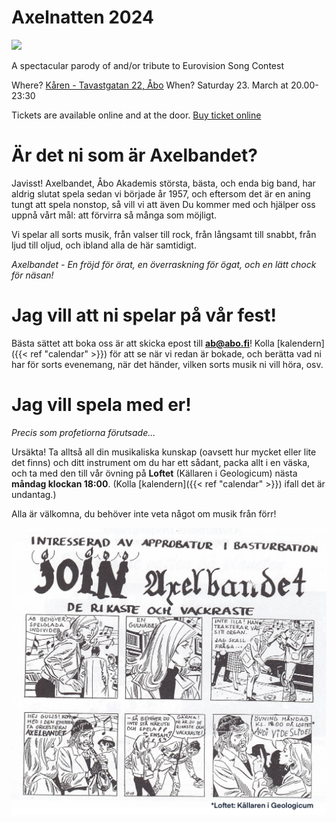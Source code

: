 # Axelnatten 2024

<img src="/axelbandet2024poster.webp" />

A spectacular parody of and/or tribute to Eurovision Song Contest

Where? <a href="https://maps.app.goo.gl/Xbc4jg1jxcP1AW5q9">Kåren - Tavastgatan 22, Åbo</a>
When? Saturday 23. March at 20.00-23:30

Tickets are available online and at the door. <a href="https://fienta.com/axelnatten-2024-axelvision-song-contest">Buy ticket online</a>

# Är det ni som är Axelbandet?

Javisst! Axelbandet, Åbo Akademis största, bästa, och enda big band, har aldrig slutat spela sedan vi började år 1957, och eftersom det är en aning tungt att spela nonstop, så vill vi att även Du kommer med och hjälper oss uppnå vårt mål: att förvirra så många som möjligt.

Vi spelar all sorts musik, från valser till rock, från långsamt till snabbt, från ljud till oljud, och ibland alla de här samtidigt.

*Axelbandet - En fröjd för örat, en överraskning för ögat, och en lätt chock för näsan!*

# Jag vill att ni spelar på vår fest!

Bästa sättet att boka oss är att skicka epost till **ab@abo.fi**! Kolla [kalendern]({{< ref "calendar" >}}) för att se när vi redan är bokade, och berätta vad ni har för sorts evenemang, när det händer, vilken sorts musik ni vill höra, osv.

# Jag vill spela med er!

*Precis som profetiorna förutsade...*

Ursäkta! Ta alltså all din musikaliska kunskap (oavsett hur mycket eller lite det finns) och ditt instrument om du har ett sådant, packa allt i en väska, och ta med den till vår övning på **Loftet** (Källaren i Geologicum) nästa **måndag klockan 18:00**. (Kolla [kalendern]({{< ref "calendar" >}}) ifall det är undantag.)

Alla är välkomna, du behöver inte veta något om musik från förr!

[![Axelbandet comic](/comic.jpg)](/comic.jpg)
